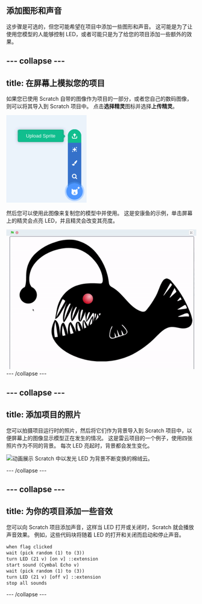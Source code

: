 ## 添加图形和声音

这步骤是可选的，但您可能希望在项目中添加一些图形和声音。 这可能是为了让使用您模型的人能够控制 LED，或者可能只是为了给您的项目添加一些额外的效果。

--- collapse ---
---
title: 在屏幕上模拟您的项目
---

如果您已使用 Scratch 自带的图像作为项目的一部分，或者您自己的数码图像，则可以将其导入到 Scratch 项目中。 点击**选择精灵**图标并选择**上传精灵**。

![Scratch 中上传精灵的菜单。](images/upload_sprite.png)

然后您可以使用此图像来复制您的模型中并使用。 这是安康鱼的示例，单击屏幕上的精灵会点亮 LED，并且精灵会改变其亮度。

![Animation of anglerfish with two sprites being illuminated when clicked on.](images/angler_fish.gif)
--- /collapse ---

--- collapse ---
---
title: 添加项目的照片
---

您可以拍摄项目运行时的照片，然后将它们作为背景导入到 Scratch 项目中，以便屏幕上的图像显示模型正在发生的情况。 这是雷云项目的一个例子，使用四张照片作为不同的背景。 每次 LED 亮起时，背景都会发生变化。

![动画展示 Scratch 中以发光 LED 为背景不断变换的棉绒云。](images/thunder_cloud.gif)

--- /collapse ---

--- collapse ---
---
title: 为你的项目添加一些音效
---

您可以向 Scratch 项目添加声音，这样当 LED 打开或关闭时，Scratch 就会播放声音效果。 例如，这些代码块将随着 LED 的打开和关闭而启动和停止声音。

```blocks3
when flag clicked
wait (pick random (1) to (3))
turn LED (21 v) [on v] ::extension
start sound (Cymbal Echo v)
wait (pick random (1) to (3))
turn LED (21 v) [off v] ::extension
stop all sounds
```

--- /collapse ---
